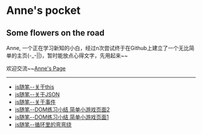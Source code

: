 # Anne's pocket
## Some flowers on the road


Anne, 一个正在学习新知的小白，经过n次尝试终于在Github上建立了一个无比简单的主页(-_-||)，暂时能放点心得文字，先用起来~~

欢迎交流~~[Anne's Page](https://anneBai.github.io)
***
+ [js随笔--关于this](_posts/2018-05-13-About-this.md)
+ [js随笔--关于JSON](_posts/2018-05-13-About-JSON.md)
+ [js随笔--关于事件](_posts/2018-05-11-About-Event.md)
+ [js随笔--DOM练习小结 简单小游戏页面2](_posts/2018-05-08-dom-exercise-2.md)
+ [js随笔--DOM练习小结 简单小游戏页面1](_posts/2018-05-06-dom-exercise-1.md)
+ [js随笔--循环里的弯弯绕](_posts/2018-05-04-loop-in-js.md)

